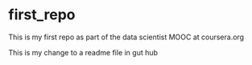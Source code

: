 first_repo
==========

This is my first repo as part of the data scientist MOOC at coursera.org

This is my change to a readme file in gut hub
